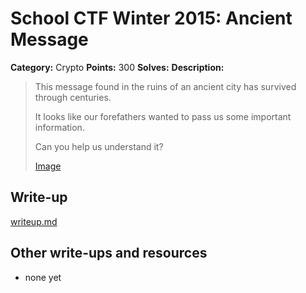 # School CTF Winter 2015: Ancient Message

**Category:** Crypto
**Points:** 300
**Solves:** 
**Description:**

> This message found in the ruins of an ancient city has survived through centuries.
> 
> 
> It looks like our forefathers wanted to pass us some important information.
> 
> 
> Can you help us understand it?
> 
> 
> [Image](./image_79ab8fa05ee578255422bed38ff7e314f88d110c.png)


## Write-up

[writeup.md](./writeup.md)

## Other write-ups and resources

* none yet
